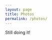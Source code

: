 ```yaml
---
layout: page
title: Photos
permalink: /photos/
---
```

Still doing it!

<!-- This is my instagram feed. Feel free to follow.

<div id="instafeed"></div>
<div class="text-center">
	<span id="load-more" class="load-more">load more</span>
</div> -->